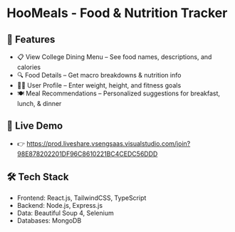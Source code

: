# HooMeals - Food & Nutrition Tracker
## 📌 Features
- 📋 View College Dining Menu – See food names, descriptions, and calories
- 🔍 Food Details – Get macro breakdowns & nutrition info
- 🏋️‍♂️ User Profile – Enter weight, height, and fitness goals
- 🍽️ Meal Recommendations – Personalized suggestions for breakfast, lunch, & dinner

## 🚀 Live Demo
- 👉 https://prod.liveshare.vsengsaas.visualstudio.com/join?98E878202201DF96C8610221BC4CEDC56DDD

## 🛠️ Tech Stack
- Frontend: React.js, TailwindCSS, TypeScript
- Backend: Node.js, Express.js
- Data: Beautiful Soup 4, Selenium
- Databases: MongoDB 
